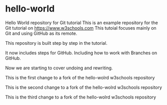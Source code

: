 # hello-world
Hello World repository for Git tutorial
This is an example repository for the Git tutorial on https://www.w3schools.com
This tutoial focuses mainly on Git and using GitHub as its remote.

This repository is built step by step in the tutorial.

It now includes steps for GitHub.
Including how to work with Branches on GitHub.

Now we are starting to cover undoing and rewriting.

This is the first change to a fork of the hello-wolrd w3schools repository

This is the second change to a fork of the hello-wolrd w3schools repository

This is the third change to a fork of the hello-wolrd w3schools repository
